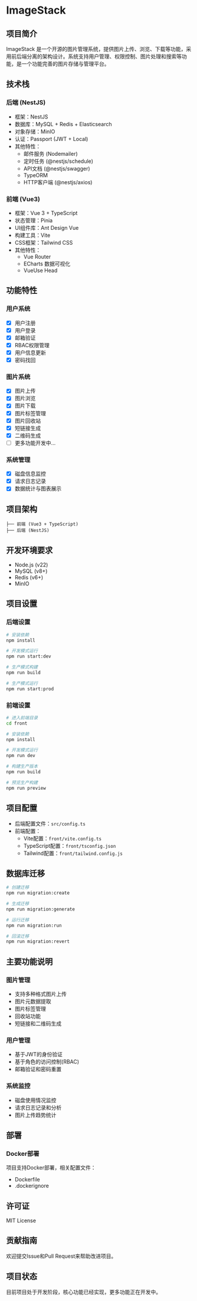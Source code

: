 # ImageStack

## 项目简介
ImageStack 是一个开源的图片管理系统，提供图片上传、浏览、下载等功能，采用前后端分离的架构设计。系统支持用户管理、权限控制、图片处理和搜索等功能，是一个功能完善的图片存储与管理平台。

## 技术栈

### 后端 (NestJS)
- 框架：NestJS
- 数据库：MySQL + Redis + Elasticsearch
- 对象存储：MinIO
- 认证：Passport (JWT + Local)
- 其他特性：
  - 邮件服务 (Nodemailer)
  - 定时任务 (@nestjs/schedule)
  - API文档 (@nestjs/swagger)
  - TypeORM
  - HTTP客户端 (@nestjs/axios)

### 前端 (Vue3)
- 框架：Vue 3 + TypeScript
- 状态管理：Pinia
- UI组件库：Ant Design Vue
- 构建工具：Vite
- CSS框架：Tailwind CSS
- 其他特性：
  - Vue Router
  - ECharts 数据可视化
  - VueUse Head

## 功能特性

### 用户系统
- [x] 用户注册
- [x] 用户登录
- [x] 邮箱验证
- [x] RBAC权限管理
- [x] 用户信息更新
- [x] 密码找回

### 图片系统
- [x] 图片上传
- [x] 图片浏览
- [x] 图片下载
- [x] 图片标签管理
- [x] 图片回收站
- [x] 短链接生成
- [x] 二维码生成
- [ ] 更多功能开发中...

### 系统管理
- [x] 磁盘信息监控
- [x] 请求日志记录
- [x] 数据统计与图表展示

## 项目架构

```
├── 前端 (Vue3 + TypeScript)
├── 后端 (NestJS)
```

## 开发环境要求
- Node.js (v22)
- MySQL (v8+)
- Redis (v6+)
- MinIO

## 项目设置

### 后端设置
```bash
# 安装依赖
npm install

# 开发模式运行
npm run start:dev

# 生产模式构建
npm run build

# 生产模式运行
npm run start:prod
```

### 前端设置
```bash
# 进入前端目录
cd front

# 安装依赖
npm install

# 开发模式运行
npm run dev

# 构建生产版本
npm run build

# 预览生产构建
npm run preview
```

## 项目配置
- 后端配置文件：`src/config.ts`
- 前端配置：
  - Vite配置：`front/vite.config.ts`
  - TypeScript配置：`front/tsconfig.json`
  - Tailwind配置：`front/tailwind.config.js`

## 数据库迁移
```bash
# 创建迁移
npm run migration:create

# 生成迁移
npm run migration:generate

# 运行迁移
npm run migration:run

# 回滚迁移
npm run migration:revert
```

## 主要功能说明

### 图片管理
- 支持多种格式图片上传
- 图片元数据提取
- 图片标签管理
- 回收站功能
- 短链接和二维码生成

### 用户管理
- 基于JWT的身份验证
- 基于角色的访问控制(RBAC)
- 邮箱验证和密码重置

### 系统监控
- 磁盘使用情况监控
- 请求日志记录和分析
- 图片上传趋势统计

## 部署

### Docker部署
项目支持Docker部署，相关配置文件：
- Dockerfile
- .dockerignore

## 许可证
MIT License

## 贡献指南
欢迎提交Issue和Pull Request来帮助改进项目。

## 项目状态
目前项目处于开发阶段，核心功能已经实现，更多功能正在开发中。